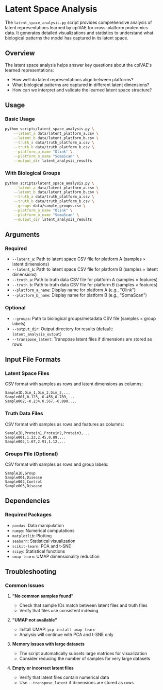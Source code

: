 # Latent Space Analysis

The `latent_space_analysis.py` script provides comprehensive analysis of latent representations learned by cpiVAE for cross-platform proteomics data. It generates detailed visualizations and statistics to understand what biological patterns the model has captured in its latent space.

## Overview

The latent space analysis helps answer key questions about the cpiVAE's learned representations:
- How well do latent representations align between platforms?
- What biological patterns are captured in different latent dimensions?
- How can we interpret and validate the learned latent space structure?


## Usage

### Basic Usage

```bash
python scripts/latent_space_analysis.py \
    --latent_a data/latent_platform_a.csv \
    --latent_b data/latent_platform_b.csv \
    --truth_a data/truth_platform_a.csv \
    --truth_b data/truth_platform_b.csv \
    --platform_a_name "Olink" \
    --platform_b_name "SomaScan" \
    --output_dir latent_analysis_results
```

### With Biological Groups

```bash
python scripts/latent_space_analysis.py \
    --latent_a data/latent_platform_a.csv \
    --latent_b data/latent_platform_b.csv \
    --truth_a data/truth_platform_a.csv \
    --truth_b data/truth_platform_b.csv \
    --groups data/sample_groups.csv \
    --platform_a_name "Olink" \
    --platform_b_name "SomaScan" \
    --output_dir latent_analysis_results
```


## Arguments

### Required

- `--latent_a`: Path to latent space CSV file for platform A (samples × latent dimensions)
- `--latent_b`: Path to latent space CSV file for platform B (samples × latent dimensions)
- `--truth_a`: Path to truth data CSV file for platform A (samples × features)
- `--truth_b`: Path to truth data CSV file for platform B (samples × features)
- `--platform_a_name`: Display name for platform A (e.g., "Olink")
- `--platform_b_name`: Display name for platform B (e.g., "SomaScan")

### Optional

- `--groups`: Path to biological groups/metadata CSV file (samples × group labels)
- `--output_dir`: Output directory for results (default: `latent_analysis_output`)
- `--transpose_latent`: Transpose latent files if dimensions are stored as rows

## Input File Formats

### Latent Space Files
CSV format with samples as rows and latent dimensions as columns:
```csv
SampleID,Dim_1,Dim_2,Dim_3,...
Sample001,0.123,-0.456,0.789,...
Sample002,-0.234,0.567,-0.890,...
```

### Truth Data Files
CSV format with samples as rows and features as columns:
```csv
SampleID,Protein1,Protein2,Protein3,...
Sample001,1.23,2.45,0.89,...
Sample002,1.67,2.91,1.12,...
```

### Groups File (Optional)
CSV format with samples as rows and group labels:
```csv
SampleID,Group
Sample001,Disease
Sample002,Control
Sample003,Disease
```


## Dependencies

### Required Packages
- `pandas`: Data manipulation
- `numpy`: Numerical computations
- `matplotlib`: Plotting
- `seaborn`: Statistical visualization
- `scikit-learn`: PCA and t-SNE
- `scipy`: Statistical functions
- `umap-learn`: UMAP dimensionality reduction

## Troubleshooting

### Common Issues

1. **"No common samples found"**
   - Check that sample IDs match between latent files and truth files
   - Verify that files use consistent indexing

2. **"UMAP not available"**
   - Install UMAP: `pip install umap-learn`
   - Analysis will continue with PCA and t-SNE only

3. **Memory issues with large datasets**
   - The script automatically subsets large matrices for visualization
   - Consider reducing the number of samples for very large datasets

4. **Empty or incorrect latent files**
   - Verify that latent files contain numerical data
   - Use `--transpose_latent` if dimensions are stored as rows
